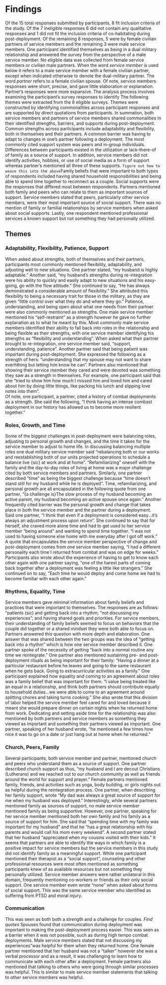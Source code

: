 # Findings
Of the 15 total responses submitted by participants, 8 fit inclusion criteria of the study. Of the 7 ineligible responses 6 did not contain any qualitative responses and 1 did not fit the inclusion criteria of co-habitating during post-deployment. Of the remaining 8 responses, 5 were by female civilian partners of service members and the remaining 3 were male service members. One participant identified themselves as being in a dual military relationship and answered the survey from the perspective of a male service member.
No eligible data was collected from female service members or civilian male partners. When the word *service member* is used below it refers to a male service member with a female civilian partner, except when indicated otherwise to denote the dual-military partner. The word *partner* refers to a female civilian spouse. Of note, service members responses were short, precise, and gave little elaboration or explanation. Partner’s responses were more expansive.
The analysis process involves examining the participant’s survey responses to identify The following themes were extracted from the 8 eligible surveys. Themes were constructed by identifying commonalities across participant responses and are supported by direct quotations from participants. In summation, both service members and partners of service members shared commonalities in their identified strengths, barriers, and supports during post-deployment. Common strengths across participants include adaptability and flexibility, both in themselves and their partners. A common barrier was having to adapt to changes in one’s partner following a deployment. The most commonly cited support system was peers and in-group individuals. Differences between participants existed in the utilization or lack-there-of of family as a source of support. In addition, service members did not identify activities, hobbies, or use of social media as a form of support whereas partner’s mentioned all three of these supports. 
`figure out how to weave this into the above`Family beliefs that were important to both types of respondents included having shared household responsibilities and being able to spend time together to reconnect as a couple. Social supports were the responses that differed most between respondents. Partners mentioned both family and peers who can relate to them as important sources of support. Service members stated that peers, particularly other service members, were their most important source of social support. There was no mention of family or familial relationships by service members when asked about social supports. Lastly, one respondent mentioned professional services a known support but not something they had personally utilized. 
## Themes
### Adaptability, Flexibility, Patience, Support
When asked about strengths, both of themselves and their partners, participants most commonly mentioned flexibility, adaptability, and adjusting well to new situations. One partner stated, “my husband is highly adaptable.” Another said, “my husband’s strengths during re-integration were his ability to quickly and easily adapt to new situations and his easy-going, go with the flow attitude.” She continued to say, “He has always demonstrated a considerable amount of flexibility.” She attributed this flexibility to being a necessary trait for those in the military, as they are given “little control over what they do and where they go.” Patience, understanding, and being open about what one needs from their partner were also commonly mentioned as strengths. One male service member mentioned his “self-restraint” as a strength however he gave no further explanation as to what he meant by this. Most commonly male service members identified their ability to fall back into roles in the relationship and being flexible as their strengths, with one service member identifying his strengths as “flexibility and understanding”.
When asked what their partner brought to re-integration, one service member said, “support, understanding, patience”. Another partner said that being patient was important during post-deployment. She expressed the following as a strength of hers: “understanding that my spouse may not want to share everhthing but letting him know he can”. 
Partners also mentioned that showing their service member they cared and were devoted was something they saw as a strength in themselves. For example, one participant said that she “tried to show him how much I missed him and loved him and cared about him by doing little things, like packing his lunch and slipping love notes into them”.  
Of note, one participant, a partner, cited a history of combat deployments as a strength. She said the following, “I think having an intense combast deployment in our history has allowed us to become more resilient together.”
### Roles, Growth, and Time
Some of the biggest challenges in post-deployment were balancing roles, adjusting to personal growth and changes, and the time it takes for the service member to adjust to home life.
In discussing balancing multiple roles one dual military service member said “rebalancing both or our works and reestablishing both of our units projected operations to schedule a balance live {sic} at work and at home”. “Refamiliarizing” oneself with the family and the day-to-day roles of living at home was a major challenge cited by both service members and partners. Similarly, one partner described “time” as being the biggest challenge because “time doesn’t stand still for my husband while he is deployed”. Time, refamiliarizing, and personal growth are all encapsulated in the following quote from one partner,  “{a challenge is}The slow process of my husband becoming an active parent, my husband becoming an active spouse once again.”
Another frequently cited barrier was the personal growth and change that takes place in both the service member and the partner during a deployment. Said one partner, “I think that even if a deployment is considered easy...it’s always an adjustment process upon return”. She continued to say that for herself, she craved more alone time and had to get used to her service member “being around” and wanting to spend time together. “I was not used to having someone else home with me everyday after I got off work.” A quote that encapsulates the service member perspective of change and post-deployment comes from one service member saying, “I had a different personality each time I returned from combat and was on edge for weeks.” 
Participants also wrote about the experience of having to get to know each other again with one partner saying, “one of the harest parts of coming back together after a deployment was feeling a little like strangers.” She continued on to say, “Each time he would deploy and come home we had to become familiar with each other again.”
### Rhythms, Equality, Time
Service members gave minimal information about family beliefs and practices that were important to themselves. The responses are as follows: “patients (sic) and getting back into a rhythm; “not discussing my experiences”; and having shared goals and priorities. For service members, their understanding of family beliefs seemed to focus on behaviors that the couple did together or a shared mindset they were both able to focus on. 
Partners answered this question with more depth and elaboration. One answer that was shared between the two groups was the idea of “getting back into a rhythm” which is how one service member described it. One partner spoke of the necessity of getting “back into a normal routine any time we reintegrate.” One partner also mentioned sustaining pre- and post-deployment rituals as being important for their family: “Having a dinner at a particular restaurant before he leaves and going to the same restaurant when he gets back. Going to extracurricular activities as a family.” One participant explained how equality and coming to an agreement about roles was a family belief that was important for them. “I value being treated like an equal in a relationship, and think both partners should contribute equally to household duties...we were able to come to an agreement around splitting chores and taking turns cooking.” She also wrote that this division of labor helped the service member feel cared for and loved because it meant she would prepare dinner on certain nights when he returned home from work. Dedicating and setting aside time for the relationship was also mentioned by both partners and service members as something they viewed as important and something their partners viewed as important. One partner, speaking of her husband wrote, “he mentioned a few times how nice it was to go on a date or just hang out at home when he returned.”
### Church, Peers, Family
Several participants, both service member and partner, mentioned church and peers who understand them as a source of support. One partner described church support as thus, “my husband and I are decout Christians (Lutherans) and we reached out to our church community as well as friends around the world for support and prayer.” Female partners mentioned family, friends, and activities such as yoga, body building, or girls nights out as helpful during the reintegration process. One partner, when describing her family support, wrote “My dad was always a great source of support for me when my husband was deployed.” Interestingly, while several partners mentioned family as sources of support, no male service member mentioned family as being supportive. However, one partner, speaking for her service member mentioned both her own family and his family as a source of support for him. She said that “spending time with my family was important for my husband” and that he “has a great relationship with his parents and would call his mom every weekend”. A second partner stated that her husband “appreciated when my cousins visited with their kids.” It seems that partners are able to identify the ways in which family is a positive impact for service members but the service members in this study did not identify family as a meaningful support. While one participant mentioned their therapist as a “social support”, counseling and other professional resources were most often mentioned as something participants knew of as available resources but not something they personally utilized. Service member answers were rather unilateral in this domain, frequently mentioning co-workers or friends as their only social support. One service member even wrote “none” when asked about forms of social support. This was the same service member who identified as suffering from PTSD and moral injury.

### Communication
This was seen as both both a strength and a challenge for couples. *Find quotes* Spouses found that communication during deployment was important to making the post-deployment process easier. This was seen as a barrier when it was not possible, such as during high tempo combat deployments. Male service members stated that not discussing my experiences”was helpful for them when they returned home. One female partner mentioned that her husband was not a “talker” however she was a verbal processor and as a result, it was challenging to learn how to communicate with each other after a deployment. Female partners also mentioned that talking to others who were going through similar processes was helpful. This is similar to male service member statements that talking to other service members was helpful.
